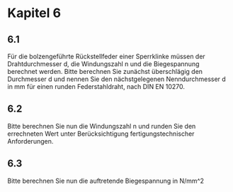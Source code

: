 # Kapitel 6

## 6.1

Für die bolzengeführte Rückstellfeder einer Sperrklinke müssen der Drahtdurchmesser d, die Windungszahl n und die Biegespannung berechnet werden. Bitte berechnen Sie zunächst überschlägig den Durchmesser d und nennen Sie den nächstgelegenen Nenndurchmesser d in mm für einen runden Federstahldraht, nach DIN EN 10270. 

## 6.2

Bitte berechnen Sie nun die Windungszahl n und runden Sie den errechneten Wert unter Berücksichtigung fertigungstechnischer Anforderungen.

## 6.3

Bitte berechnen Sie nun die auftretende Biegespannung in N/mm^2
